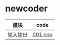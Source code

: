 # newcoder

|模块|code|
|-|-|
|输入输出|[001.cpp](https://github.com/HonestoLiu/newcoder/blob/master/001.cpp)|
